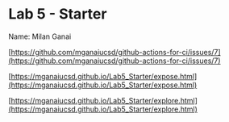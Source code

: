 # Lab 5 - Starter
Name: Milan Ganai

[https://github.com/mganaiucsd/github-actions-for-ci/issues/7](https://github.com/mganaiucsd/github-actions-for-ci/issues/7)

[https://mganaiucsd.github.io/Lab5_Starter/expose.html](https://mganaiucsd.github.io/Lab5_Starter/expose.html)

[https://mganaiucsd.github.io/Lab5_Starter/explore.html](https://mganaiucsd.github.io/Lab5_Starter/explore.html)
